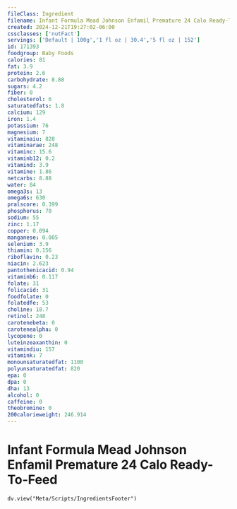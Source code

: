```yaml
---
fileClass: Ingredient
filename: Infant Formula Mead Johnson Enfamil Premature 24 Calo Ready-To-Feed
created: 2024-12-21T19:27:02-06:00
cssclasses: ['nutFact']
servings: ['Default | 100g','1 fl oz | 30.4','5 fl oz | 152']
id: 171393
foodgroup: Baby Foods
calories: 81
fat: 3.9
protein: 2.6
carbohydrate: 8.88
sugars: 4.2
fiber: 0
cholesterol: 6
saturatedfats: 1.8
calcium: 129
iron: 1.4
potassium: 76
magnesium: 7
vitaminaiu: 828
vitaminarae: 248
vitaminc: 15.6
vitaminb12: 0.2
vitamind: 3.9
vitamine: 1.86
netcarbs: 8.88
water: 84
omega3s: 13
omega6s: 630
pralscore: 0.399
phosphorus: 70
sodium: 55
zinc: 1.17
copper: 0.094
manganese: 0.005
selenium: 3.9
thiamin: 0.156
riboflavin: 0.23
niacin: 2.623
pantothenicacid: 0.94
vitaminb6: 0.117
folate: 31
folicacid: 31
foodfolate: 0
folatedfe: 53
choline: 18.7
retinol: 248
carotenebeta: 0
carotenealpha: 0
lycopene: 0
luteinzeaxanthin: 0
vitamindiu: 157
vitamink: 7
monounsaturatedfat: 1100
polyunsaturatedfat: 820
epa: 0
dpa: 0
dha: 13
alcohol: 0
caffeine: 0
theobromine: 0
200calorieweight: 246.914
---
```


# Infant Formula Mead Johnson Enfamil Premature 24 Calo Ready-To-Feed

```dataviewjs
dv.view("Meta/Scripts/IngredientsFooter")
```